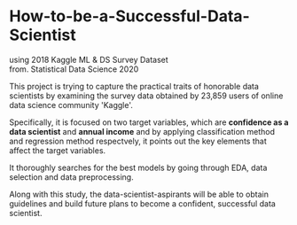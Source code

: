 # How-to-be-a-Successful-Data-Scientist
using 2018 Kaggle ML &amp; DS Survey Dataset  
from. Statistical Data Science 2020  
  
  
This project is trying to capture the practical traits of honorable data scientists by examining the survey data obtained by 23,859 users of online data science community 'Kaggle'.  

Specifically, it is focused on two target variables, which are **confidence as a data scientist** and **annual income** and by applying classification method and regression method respectvely, it points out the key elements that affect the target variables. 

It thoroughly searches for the best models by going through EDA, data selection and data preprocessing.  

Along with this study, the data-scientist-aspirants will be able to obtain guidelines and build future plans to become a confident, successful data scientist.
